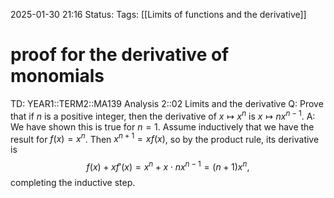 2025-01-30 21:16
Status: 
Tags: [[Limits of functions and the derivative]]
# proof for the derivative of monomials

TD: YEAR1::TERM2::MA139 Analysis 2::02 Limits and the derivative
Q: Prove that if $n$ is a positive integer, then the derivative of $x \mapsto x^n$ is $x \mapsto nx^{n-1}$.
A: We have shown this is true for $n = 1$. Assume inductively that we have the result for $f(x) = x^n$. Then $x^{n+1} = x f(x)$, so by the product rule, its derivative is
$$
f(x) + x f'(x) = x^n + x \cdot n x^{n-1} = (n + 1)x^n,
$$
completing the inductive step.
<!--ID: 1738272114429-->
